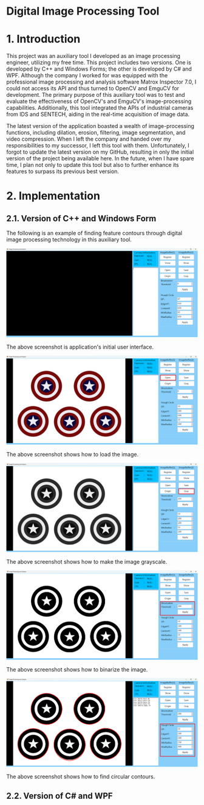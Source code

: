 # Digital Image Processing Tool

# 1. Introduction

This project was an auxiliary tool I developed as an image processing engineer, utilizing my free time. This project includes two versions. One is developed by C++ and Windows Forms; the other is developed by C# and WPF. Although the company I worked for was equipped with the professional image processing and analysis software Matrox Inspector 7.0, I could not access its API and thus turned to OpenCV and EmguCV for development. The primary purpose of this auxiliary tool was to test and evaluate the effectiveness of OpenCV's and EmguCV's image-processing capabilities. Additionally, this tool integrated the APIs of industrial cameras from IDS and SENTECH, aiding in the real-time acquisition of image data.

The latest version of the application boasted a wealth of image-processing functions, including dilation, erosion, filtering, image segmentation, and video compression. When I left the company and handed over my responsibilities to my successor, I left this tool with them. Unfortunately, I forgot to update the latest version on my GitHub, resulting in only the initial version of the project being available here. In the future, when I have spare time, I plan not only to update this tool but also to further enhance its features to surpass its previous best version.

# 2. Implementation

## 2.1. Version of C++ and Windows Form

The following is an example of finding feature contours through digital image processing technology in this auxiliary tool. 

![Image Error](./CPlusPlus_WindowsForm_Application/Image/image_01.png)

The above screenshot is application's initial user interface.

![Image Error](./CPlusPlus_WindowsForm_Application/Image/image_02.png)

The above screenshot shows how to load the image.

![Image Error](./CPlusPlus_WindowsForm_Application/Image/image_03.png)

The above screenshot shows how to make the image grayscale.

![Image Error](./CPlusPlus_WindowsForm_Application/Image/image_04.png)

The above screenshot shows how to binarize the image.

![Image Error](./CPlusPlus_WindowsForm_Application/Image/image_05.png)

The above screenshot shows how to find circular contours.

## 2.2. Version of C# and WPF
